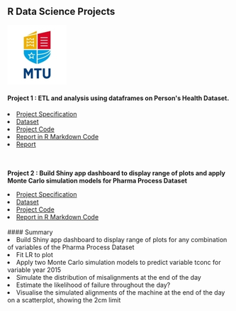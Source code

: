 ## R Data Science Projects
![MTU Logo](/1/data/MTU_Logo.jpg)


#### Project 1 : ETL and analysis using dataframes on Person's Health Dataset.

<li><a href="https://github.com/bjmcnamee/R_ETL_MTU_Assignments/blob/main/1/STAT8010%20Assignement%201%202020%20(HDip).pdf">Project Specification</a></li>
<li><a href="https://github.com/bjmcnamee/R_ETL_MTU_Assignments/blob/main/1/data/assignment1.xlsx">Dataset</a></li>
<li><a href="https://github.com/bjmcnamee/R_ETL_MTU_Assignments/blob/main/1/Bernard_McNamee_R00207204.R">Project Code</a></li>
<li><a href="https://github.com/bjmcnamee/R_ETL_MTU_Assignments/blob/main/1/Bernard_McNamee_R00207204%20.rmd">Report in R Markdown Code</a></li>
<li><a href="https://github.com/bjmcnamee/MTU_R_Projects/blob/main/1/R00207204%20ass1_report.html">Report</a></li>
<br><br>
<p><b>Project 2 : Build Shiny app dashboard to display range of plots and apply Monte Carlo simulation models for Pharma Process Dataset</b></p>
<li><a href="https://github.com/bjmcnamee/R_ETL_MTU_Assignments/blob/main/2/STAT8010%20Assignment%202_2020%20(HDip).pdf">Project Specification</a></li>
<li><a href="https://github.com/bjmcnamee/R_ETL_MTU_Assignments/blob/main/2/data/process_sim.csv">Dataset</a></li>
<li><a href="https://github.com/bjmcnamee/R_ETL_MTU_Assignments/blob/main/2/Bernard_McNamee_R00207204_Shiny.R">Project Code</a></li>
<li><a href="https://github.com/bjmcnamee/R_ETL_MTU_Assignments/blob/main/2/Bernard_McNamee_R00207204_Report%20.rmd">Report in R Markdown Code</a></li>
<br>
#### Summary
<li>Build Shiny app dashboard to display range of plots for any combination of variables of the Pharma Process Dataset</li>
<li>Fit LR to plot</li>
<li>Apply two Monte Carlo simulation models to predict variable tconc for variable year 2015</li>
<li>Simulate the distribution of misalignments at the end of the day</li>
<li>Estimate the likelihood of failure throughout the day? </li>
<li>Visualise the simulated alignments of the machine at the end of the day on a scatterplot, showing the 2cm limit</li>
